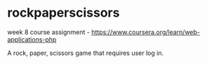 # rockpaperscissors
week 8 course assignment - https://www.coursera.org/learn/web-applications-php

A rock, paper, scissors game that requires user log in. 
